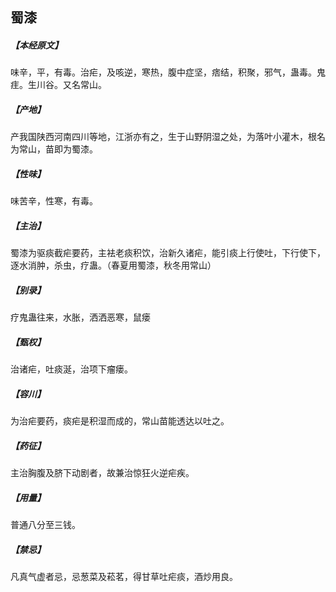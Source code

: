 ## 蜀漆

##### 【本经原文】
味辛，平，有毒。治疟，及咳逆，寒热，腹中症坚，痞结，积聚，邪气，蛊毒。鬼疰。生川谷。又名常山。
##### 【产地】
产我国陕西河南四川等地，江浙亦有之，生于山野阴湿之处，为落叶小灌木，根名为常山，苗即为蜀漆。
##### 【性味】
味苦辛，性寒，有毒。
##### 【主治】
蜀漆为驱痰截疟要药，主袪老痰积饮，治新久诸疟，能引痰上行使吐，下行使下，逐水消肿，杀虫，疗蛊。（春夏用蜀漆，秋冬用常山）
##### 【别录】
疗鬼蛊往来，水胀，洒洒恶寒，鼠瘘
##### 【甄权】
治诸疟，吐痰涎，治项下瘤瘘。
##### 【容川】
为治疟要药，痰疟是积湿而成的，常山苗能透达以吐之。
##### 【药征】
主治胸腹及脐下动剧者，故兼治惊狂火逆疟疾。
##### 【用量】
普通八分至三钱。
##### 【禁忌】
凡真气虚者忌，忌葱菜及菘茗，得甘草吐疟痰，酒炒用良。